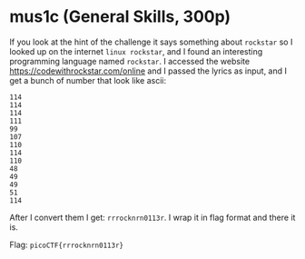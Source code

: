 # mus1c (General Skills, 300p)
If you look at the hint of the challenge it says something about `rockstar` so I looked up on the internet `linux rockstar`, and I found an interesting programming language
named `rockstar`. I accessed the website https://codewithrockstar.com/online and I passed the lyrics as input, and I get a bunch of number that look like ascii:
```
114
114
114
111
99
107
110
114
110
48
49
49
51
114
```
After I convert them I get: `rrrocknrn0113r`. I wrap it in flag format and there it is.

Flag: `picoCTF{rrrocknrn0113r}`
